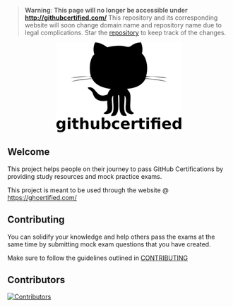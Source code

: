 > **Warning**: **This page will no longer be accessible under http://githubcertified.com/**
  This repository and its corresponding website will soon change domain name and repository name due to legal complications. Star the [repository](https://github.com/FidelusAleksander/ghcertified) to keep track of the changes.


<p align="center">
  <a href="https://ghcertified.com/">
    <img src="https://github.com/FidelusAleksander/ghcertified/blob/master/static/images/logo.png?raw=true" />
  </a>
</p>

## Welcome

This project helps people on their journey to pass GitHub Certifications by providing study resources and mock practice exams.

This project is meant to be used through the website @ https://ghcertified.com/

## Contributing

You can solidify your knowledge and help others pass the exams at the same time by submitting mock exam questions that you have created.

Make sure to follow the guidelines outlined in [CONTRIBUTING](https://github.com/FidelusAleksander/ghcertified/blob/master/CONTRIBUTING.md)


## Contributors

[![Contributors](https://contrib.rocks/image?repo=FidelusAleksander/ghcertified)](https://github.com/FidelusAleksander/ghcertified/graphs/contributors)
